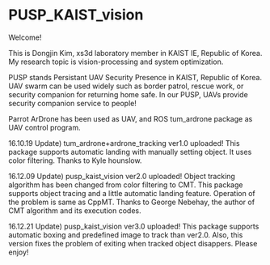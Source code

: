 # PUSP_KAIST_vision

Welcome!

This is Dongjin Kim, xs3d laboratory member in KAIST IE, Republic of Korea. My research topic is vision-processing and system optimization.

PUSP stands Persistant UAV Security Presence in KAIST, Republic of Korea. UAV swarm can be used widely such as border patrol, rescue work, or security companion for returning home safe. In our PUSP, UAVs provide security companion service to people!

Parrot ArDrone has been used as UAV, and ROS tum_ardrone package as UAV control program.

16.10.19 Update) tum_ardrone+ardrone_tracking ver1.0 uploaded!
This package supports automatic landing with manually setting object.
It uses color filtering. Thanks to Kyle hounslow.

16.12.09 Update) pusp_kaist_vision ver2.0 uploaded!
Object tracking algorithm has been changed from color filtering to CMT.
This package supports object tracing and a little automatic landing feature.
Operation of the problem is same as CppMT.
Thanks to George Nebehay, the author of CMT algorithm and its execution codes.

16.12.21 Update) pusp_kaist_vision ver3.0 uploaded!
This package supports automatic boxing and predefined image to track than ver2.0.
Also, this version fixes the problem of exiting when tracked object disappers.
Please enjoy!
